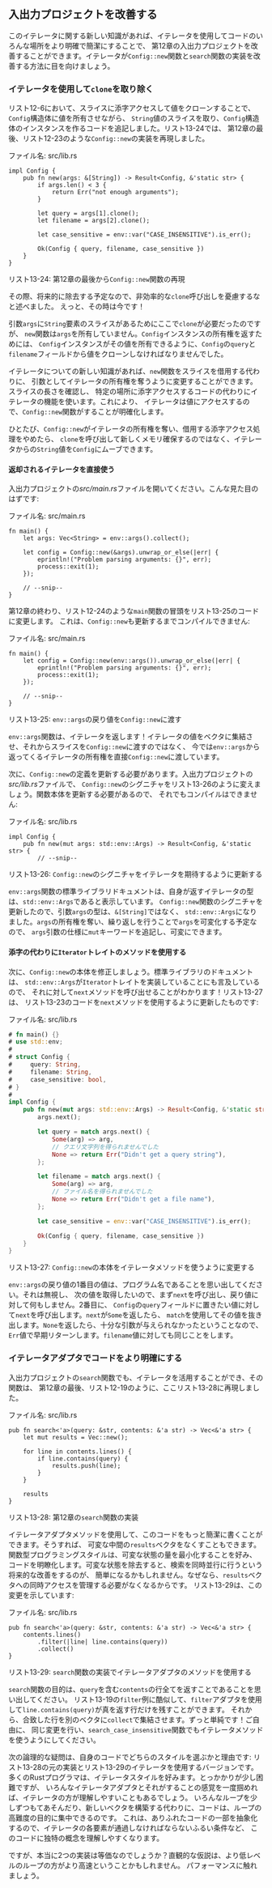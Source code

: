 <!-- ## Improving Our I/O Project -->

## 入出力プロジェクトを改善する

<!-- ここでは、withを条件のように訳している。(今まではなかったのに、)今はある状態で -> ...があればという意訳である -->
<!-- やはりwithは状態を表すだけなので、強すぎる気がしなくもない -->

<!-- With this new knowledge about iterators, we can improve the I/O project in -->
<!-- Chapter 12 by using iterators to make places in the code clearer and more -->
<!-- concise. Let’s look at how iterators can improve our implementation of the -->
<!-- `Config::new` function and the `search` function. -->

このイテレータに関する新しい知識があれば、イテレータを使用してコードのいろんな場所をより明確で簡潔にすることで、
第12章の入出力プロジェクトを改善することができます。イテレータが`Config::new`関数と`search`関数の実装を改善する方法に目を向けましょう。

<!-- ### Removing a `clone` Using an Iterator -->

### イテレータを使用して`clone`を取り除く

<!-- In Listing 12-6, we added code that took a slice of `String` values and created -->
<!-- an instance of the `Config` struct by indexing into the slice and cloning the -->
<!-- values, allowing the `Config` struct to own those values. In Listing 13-24, -->
<!-- we’ve reproduced the implementation of the `Config::new` function as it was in -->
<!-- Listing 12-23 at the end of Chapter 12: -->

リスト12-6において、スライスに添字アクセスして値をクローンすることで、`Config`構造体に値を所有させながら、
`String`値のスライスを取り、`Config`構造体のインスタンスを作るコードを追記しました。リスト13-24では、
第12章の最後、リスト12-23のような`Config::new`の実装を再現しました。

<!-- <span class="filename">Filename: src/lib.rs</span> -->

<span class="filename">ファイル名: src/lib.rs</span>

```rust,ignore
impl Config {
    pub fn new(args: &[String]) -> Result<Config, &'static str> {
        if args.len() < 3 {
            return Err("not enough arguments");
        }

        let query = args[1].clone();
        let filename = args[2].clone();

        let case_sensitive = env::var("CASE_INSENSITIVE").is_err();

        Ok(Config { query, filename, case_sensitive })
    }
}
```

<!-- <span class="caption">Listing 13-24: Reproduction of the `Config::new` function -->
<!-- from the end of Chapter 12</span> -->

<span class="caption">リスト13-24: 第12章の最後から`Config::new`関数の再現</span>

<!-- At the time, we said not to worry about the inefficient `clone` calls because -->
<!-- we would remove them in the future. Well, that time is now! -->

その際、将来的に除去する予定なので、非効率的な`clone`呼び出しを憂慮するなと述べました。
えっと、その時は今です！

<!-- We needed `clone` here because we have a slice with `String` elements in the -->
<!-- parameter `args`, but the `new` function doesn’t own `args`. To return -->
<!-- ownership of a `Config` instance, we had to clone the values from the `query` -->
<!-- and `filename` fields of `Config` so the `Config` instance can own its values. -->

引数`args`に`String`要素のスライスがあるためにここで`clone`が必要だったのですが、
`new`関数は`args`を所有していません。`Config`インスタンスの所有権を返すためには、
`Config`インスタンスがその値を所有できるように、`Config`の`query`と`filename`フィールドから値をクローンしなければなりませんでした。

<!-- ここも節冒頭と同様。やはり強すぎるか？ -->

<!-- With our new knowledge about iterators, we can change the `new` function to -->
<!-- take ownership of an iterator as its argument instead of borrowing a slice. -->
<!-- We’ll use the iterator functionality instead of the code that checks the length -->
<!-- of the slice and indexes into specific locations. This will clarify what the -->
<!-- `Config::new` function is doing because the iterator will access the values. -->

イテレータについての新しい知識があれば、`new`関数をスライスを借用する代わりに、
引数としてイテレータの所有権を奪うように変更することができます。スライスの長さを確認し、
特定の場所に添字アクセスするコードの代わりにイテレータの機能を使います。これにより、
イテレータは値にアクセスするので、`Config::new`関数がすることが明確化します。

<!-- Once `Config::new` takes ownership of the iterator and stops using indexing -->
<!-- operations that borrow, we can move the `String` values from the iterator into -->
<!-- `Config` rather than calling `clone` and making a new allocation. -->

ひとたび、`Config::new`がイテレータの所有権を奪い、借用する添字アクセス処理をやめたら、
`clone`を呼び出して新しくメモリ確保するのではなく、イテレータからの`String`値を`Config`にムーブできます。

<!-- #### Using the Returned Iterator Directly -->

#### 返却されるイテレータを直接使う

<!-- Open your I/O project’s *src/main.rs* file, which should look like this: -->

入出力プロジェクトの*src/main.rs*ファイルを開いてください。こんな見た目のはずです:

<!-- <span class="filename">Filename: src/main.rs</span> -->

<span class="filename">ファイル名: src/main.rs</span>

```rust,ignore
fn main() {
    let args: Vec<String> = env::args().collect();

    let config = Config::new(&args).unwrap_or_else(|err| {
        eprintln!("Problem parsing arguments: {}", err);
        process::exit(1);
    });

    // --snip--
}
```

<!-- We’ll change the start of the `main` function that we had in Listing 12-24 at -->
<!-- the end of Chapter 12 to the code in Listing 13-25. This won’t compile yet -->
<!-- until we update `Config::new` as well: -->

第12章の終わり、リスト12-24のような`main`関数の冒頭をリスト13-25のコードに変更します。
これは、`Config::new`も更新するまでコンパイルできません:

<!-- <span class="filename">Filename: src/main.rs</span> -->

<span class="filename">ファイル名: src/main.rs</span>

```rust,ignore
fn main() {
    let config = Config::new(env::args()).unwrap_or_else(|err| {
        eprintln!("Problem parsing arguments: {}", err);
        process::exit(1);
    });

    // --snip--
}
```

<!-- <span class="caption">Listing 13-25: Passing the return value of `env::args` to -->
<!-- `Config::new`</span> -->

<span class="caption">リスト13-25: `env::args`の戻り値を`Config::new`に渡す</span>

<!-- The `env::args` function returns an iterator! Rather than collecting the -->
<!-- iterator values into a vector and then passing a slice to `Config::new`, now -->
<!-- we’re passing ownership of the iterator returned from `env::args` to -->
<!-- `Config::new` directly. -->

`env::args`関数は、イテレータを返します！イテレータの値をベクタに集結させ、それからスライスを`Config::new`に渡すのではなく、
今では`env::args`から返ってくるイテレータの所有権を直接`Config::new`に渡しています。

<!-- Next, we need to update the definition of `Config::new`. In your I/O project’s -->
<!-- *src/lib.rs* file, let’s change the signature of `Config::new` to look like -->
<!-- Listing 13-26. This still won’t compile yet because we need to update the -->
<!-- function body: -->

次に、`Config::new`の定義を更新する必要があります。入出力プロジェクトの*src/lib.rs*ファイルで、
`Config::new`のシグニチャをリスト13-26のように変えましょう。関数本体を更新する必要があるので、
それでもコンパイルはできません:

<!-- <span class="filename">Filename: src/lib.rs</span> -->

<span class="filename">ファイル名: src/lib.rs</span>

```rust,ignore
impl Config {
    pub fn new(mut args: std::env::Args) -> Result<Config, &'static str> {
        // --snip--
```

<!-- <span class="caption">Listing 13-26: Updating the signature of `Config::new` to -->
<!-- expect an iterator</span> -->

<span class="caption">リスト13-26: `Config::new`のシグニチャをイテレータを期待するように更新する</span>

<!-- The standard library documentation for the `env::args` function shows that the -->
<!-- type of the iterator it returns is `std::env::Args`. We’ve updated the -->
<!-- signature of the `Config::new` function so the parameter `args` has the type -->
<!-- `std::env::Args` instead of `&[String]`. Because we’re taking ownership of -->
<!-- `args` and we’ll be mutating `args` by iterating over it, we can add the `mut` -->
<!-- keyword into the specification of the `args` parameter to make it mutable. -->

`env::args`関数の標準ライブラリドキュメントは、自身が返すイテレータの型は、`std::env::Args`であると表示しています。
`Config::new`関数のシグニチャを更新したので、引数`args`の型は、`&[String]`ではなく、
`std::env::Args`になりました。`args`の所有権を奪い、繰り返しを行うことで`args`を可変化する予定なので、
`args`引数の仕様に`mut`キーワードを追記し、可変にできます。

<!-- #### Using `Iterator` Trait Methods Instead of Indexing -->

#### 添字の代わりに`Iterator`トレイトのメソッドを使用する

<!-- Next, we’ll fix the body of `Config::new`. The standard library documentation -->
<!-- also mentions that `std::env::Args` implements the `Iterator` trait, so we know -->
<!-- we can call the `next` method on it! Listing 13-27 updates the code from -->
<!-- Listing 12-23 to use the `next` method: -->

次に、`Config::new`の本体を修正しましょう。標準ライブラリのドキュメントは、
`std::env::Args`が`Iterator`トレイトを実装していることにも言及しているので、
それに対して`next`メソッドを呼び出せることがわかります！リスト13-27は、
リスト13-23のコードを`next`メソッドを使用するように更新したものです:

<!-- <span class="filename">Filename: src/lib.rs</span> -->

<span class="filename">ファイル名: src/lib.rs</span>

```rust
# fn main() {}
# use std::env;
#
# struct Config {
#     query: String,
#     filename: String,
#     case_sensitive: bool,
# }
#
impl Config {
    pub fn new(mut args: std::env::Args) -> Result<Config, &'static str> {
        args.next();

        let query = match args.next() {
            Some(arg) => arg,
            // クエリ文字列を得られませんでした
            None => return Err("Didn't get a query string"),
        };

        let filename = match args.next() {
            Some(arg) => arg,
            // ファイル名を得られませんでした
            None => return Err("Didn't get a file name"),
        };

        let case_sensitive = env::var("CASE_INSENSITIVE").is_err();

        Ok(Config { query, filename, case_sensitive })
    }
}
```

<!-- <span class="caption">Listing 13-27: Changing the body of `Config::new` to use -->
<!-- iterator methods</span> -->

<span class="caption">リスト13-27: `Config::new`の本体をイテレータメソッドを使うように変更する</span>

<!-- 6行目真ん中のandを順接の理由で訳している。 -->

<!-- Remember that the first value in the return value of `env::args` is the name of -->
<!-- the program. We want to ignore that and get to the next value, so first we call -->
<!-- `next` and do nothing with the return value. Second, we call `next` on the -->
<!-- value we want to put in the `query` field of `Config`. If `next` returns a -->
<!-- `Some`, we use a `match` to extract the value. If it returns `None`, it means -->
<!-- not enough arguments were given and we return early with an `Err` value. We do -->
<!-- the same thing for the `filename` value. -->

`env::args`の戻り値の1番目の値は、プログラム名であることを思い出してください。それは無視し、
次の値を取得したいので、まず`next`を呼び出し、戻り値に対して何もしません。2番目に、
`Config`の`query`フィールドに置きたい値に対して`next`を呼び出します。`next`が`Some`を返したら、
`match`を使用してその値を抜き出します。`None`を返したら、十分な引数が与えられなかったということなので、
`Err`値で早期リターンします。`filename`値に対しても同じことをします。

<!-- ### Making Code Clearer with Iterator Adaptors -->

### イテレータアダプタでコードをより明確にする

<!-- We can also take advantage of iterators in the `search` function in our I/O -->
<!-- project, which is reproduced here in Listing 13-28 as it was in Listing 12-19 -->
<!-- at the end of Chapter 12: -->

入出力プロジェクトの`search`関数でも、イテレータを活用することができ、その関数は、
第12章の最後、リスト12-19のように、ここリスト13-28に再現しました。

<!-- <span class="filename">Filename: src/lib.rs</span> -->

<span class="filename">ファイル名: src/lib.rs</span>

```rust,ignore
pub fn search<'a>(query: &str, contents: &'a str) -> Vec<&'a str> {
    let mut results = Vec::new();

    for line in contents.lines() {
        if line.contains(query) {
            results.push(line);
        }
    }

    results
}
```

<!-- <span class="caption">Listing 13-28: The implementation of the `search` -->
<!-- function from Chapter 12</span> -->

<span class="caption">リスト13-28: 第12章の`search`関数の実装</span>

<!-- We can write this code in a more concise way using iterator adaptor methods. -->
<!-- Doing so also lets us avoid having a mutable intermediate `results` vector. The -->
<!-- functional programming style prefers to minimize the amount of mutable state to -->
<!-- make code clearer. Removing the mutable state might make it easier for us to -->
<!-- make a future enhancement to make searching happen in parallel, because we -->
<!-- wouldn’t have to manage concurrent access to the `results` vector. Listing -->
<!-- 13-29 shows this change: -->

イテレータアダプタメソッドを使用して、このコードをもっと簡潔に書くことができます。そうすれば、
可変な中間の`results`ベクタをなくすこともできます。関数型プログラミングスタイルは、可変な状態の量を最小化することを好み、
コードを明瞭化します。可変な状態を除去すると、検索を同時並行に行うという将来的な改善をするのが、
簡単になるかもしれません。なぜなら、`results`ベクタへの同時アクセスを管理する必要がなくなるからです。
リスト13-29は、この変更を示しています:

<!-- <span class="filename">Filename: src/lib.rs</span> -->

<span class="filename">ファイル名: src/lib.rs</span>

```rust,ignore
pub fn search<'a>(query: &str, contents: &'a str) -> Vec<&'a str> {
    contents.lines()
        .filter(|line| line.contains(query))
        .collect()
}
```

<!-- <span class="caption">Listing 13-29: Using iterator adaptor methods in the -->
<!-- implementation of the `search` function</span> -->

<span class="caption">リスト13-29: `search`関数の実装でイテレータアダプタのメソッドを使用する</span>

<!-- Recall that the purpose of the `search` function is to return all lines in -->
<!-- `contents` that contain the `query`. Similar to the `filter` example in Listing -->
<!-- 13-19, we can use the `filter` adaptor to keep only the lines that -->
<!-- `line.contains(query)` returns true for. We then collect the matching lines -->
<!-- into another vector with `collect`. Much simpler! Feel free to make the same -->
<!-- change to use iterator methods in the `search_case_insensitive` function as -->
<!-- well. -->

`search`関数の目的は、`query`を含む`contents`の行全てを返すことであることを思い出してください。
リスト13-19の`filter`例に酷似して、`filter`アダプタを使用して`line.contains(query)`が真を返す行だけを残すことができます。
それから、合致した行を別のベクタに`collect`で集結させます。ずっと単純です！ご自由に、
同じ変更を行い、`search_case_insensitive`関数でもイテレータメソッドを使うようにしてください。

<!-- The next logical question is which style you should choose in your own code and -->
<!-- why: the original implementation in Listing 13-28 or the version using -->
<!-- iterators in Listing 13-29. Most Rust programmers prefer to use the iterator -->
<!-- style. It’s a bit tougher to get the hang of at first, but once you get a feel -->
<!-- for the various iterator adaptors and what they do, iterators can be easier to -->
<!-- understand. Instead of fiddling with the various bits of looping and building -->
<!-- new vectors, the code focuses on the high-level objective of the loop. This -->
<!-- abstracts away some of the commonplace code so it’s easier to see the concepts -->
<!-- that are unique to this code, such as the filtering condition each element in -->
<!-- the iterator must pass. -->

次の論理的な疑問は、自身のコードでどちらのスタイルを選ぶかと理由です: リスト13-28の元の実装とリスト13-29のイテレータを使用するバージョンです。
多くのRustプログラマは、イテレータスタイルを好みます。とっかかりが少し困難ですが、
いろんなイテレータアダプタとそれがすることの感覚を一度掴めれば、イテレータの方が理解しやすいこともあるでしょう。
いろんなループを少しずつもてあそんだり、新しいベクタを構築する代わりに、コードは、ループの高難度の目的に集中できるのです。
これは、ありふれたコードの一部を抽象化するので、イテレータの各要素が通過しなければならないふるい条件など、
このコードに独特の概念を理解しやすくなります。

<!-- But are the two implementations truly equivalent? The intuitive assumption -->
<!-- might be that the more low-level loop will be faster. Let’s talk about -->
<!-- performance. -->

ですが、本当に2つの実装は等価なのでしょうか？直観的な仮説は、より低レベルのループの方がより高速ということかもしれません。
パフォーマンスに触れましょう。
